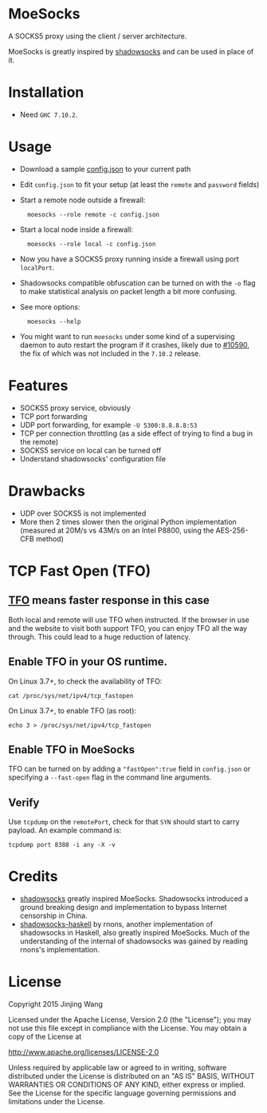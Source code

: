 MoeSocks
========

A SOCKS5 proxy using the client / server architecture.

MoeSocks is greatly inspired by [shadowsocks] and can be used in place of it.

Installation
============

* Need `GHC 7.10.2`.

Usage
=====

* Download a sample [config.json] to your current path

* Edit `config.json` to fit your setup (at least the `remote` and `password`
  fields)

* Start a remote node outside a firewall:

        moesocks --role remote -c config.json

* Start a local node inside a firewall:

        moesocks --role local -c config.json

* Now you have a SOCKS5 proxy running inside a firewall using port
  `localPort`.

* Shadowsocks compatible obfuscation can be turned on with the `-o` flag to make
  statistical analysis on packet length a bit more confusing.

* See more options:

        moesocks --help

* You might want to run `moesocks` under some kind of a supervising daemon to
  auto restart the program if it crashes, likely due to [#10590], the fix of
  which was not included in the `7.10.2` release.


Features
========

* SOCKS5 proxy service, obviously
* TCP port forwarding
* UDP port forwarding, for example `-U 5300:8.8.8.8:53`
* TCP per connection throttling (as a side effect of trying to find a bug in the
remote)
* SOCKS5 service on local can be turned off
* Understand shadowsocks' configuration file

Drawbacks
==========

* UDP over SOCKS5 is not implemented
* More then 2 times slower then the original Python implementation (measured at
  20M/s vs 43M/s on an Intel P8800, using the AES-256-CFB method)


TCP Fast Open (TFO)
====================

## [TFO] means faster response in this case

Both local and remote will use TFO when instructed. If the browser in use and
the website to visit both support TFO, you can enjoy TFO all the way through.
This could lead to a huge reduction of latency.

## Enable TFO in your OS runtime.

On Linux 3.7+, to check the availability of TFO:

    cat /proc/sys/net/ipv4/tcp_fastopen

On Linux 3.7+, to enable TFO (as root):

    echo 3 > /proc/sys/net/ipv4/tcp_fastopen

## Enable TFO in MoeSocks

TFO can be turned on by adding a `"fastOpen":true` field in `config.json` or
specifying a `--fast-open` flag in the command line arguments.

## Verify

Use `tcpdump` on the `remotePort`, check for that `SYN` should start to carry
payload. An example command is:

    tcpdump port 8388 -i any -X -v


Credits
=======

* [shadowsocks] greatly inspired MoeSocks.
  Shadowsocks introduced a ground breaking design and implementation to bypass
  Internet censorship in China.
* [shadowsocks-haskell] by rnons, another implementation of shadowsocks in
  Haskell, also greatly inspired MoeSocks. Much of the understanding of
  the internal of shadowsocks was gained by reading rnons's implementation.

License
=======

Copyright 2015 Jinjing Wang

Licensed under the Apache License, Version 2.0 (the "License");
you may not use this file except in compliance with the License.
You may obtain a copy of the License at

   http://www.apache.org/licenses/LICENSE-2.0

Unless required by applicable law or agreed to in writing, software
distributed under the License is distributed on an "AS IS" BASIS,
WITHOUT WARRANTIES OR CONDITIONS OF ANY KIND, either express or implied.
See the License for the specific language governing permissions and
limitations under the License.

[shadowsocks]:https://github.com/shadowsocks/shadowsocks
[shadowsocks-go]:https://github.com/shadowsocks/shadowsocks-go
[shadowsocks-haskell]:https://github.com/rnons/shadowsocks-haskell
[config.json]:https://raw.githubusercontent.com/nfjinjing/moesocks/master/config.json
[#10590]:https://ghc.haskell.org/trac/ghc/ticket/10590
[TFO]:https://en.wikipedia.org/wiki/TCP_Fast_Open
